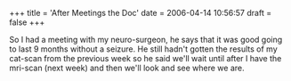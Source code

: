 +++
title = 'After Meetings the Doc'
date = 2006-04-14 10:56:57
draft = false
+++

So I had a meeting with my neuro-surgeon, he says that it was good going to last 9 months without a seizure.  He still hadn't gotten the results of my cat-scan from the previous week so he said we'll wait until after I have the mri-scan (next week) and then we'll look and see where we are. 